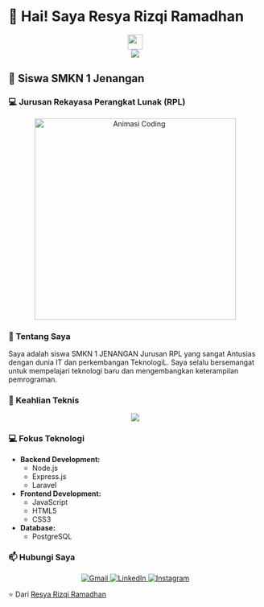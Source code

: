 # 👋 Hai! Saya Resya Rizqi Ramadhan

<!-- Animasi Tangan Melambai -->
<div align="center">
  <img src="https://media.giphy.com/media/hvRJCLFzcasrR4ia7z/giphy.gif" width="30px"/>
</div>

<!-- Animasi Ketikan -->
<div align="center">
  <img src="https://readme-typing-svg.herokuapp.com?color=36BCF7FF&center=true&vCenter=true&lines=Web+Developer+Pemula;Node.js+Enthusiast;Laravel+Developer;PostgreSQL+Specialist" />
</div>

## 🏫 Siswa SMKN 1 Jenangan
### 💻 Jurusan Rekayasa Perangkat Lunak (RPL)

<!-- Animasi Coding -->
<div align="center">
  <img src="https://media.giphy.com/media/qgQUggAC3Pfv687qPC/giphy.gif" width="400" alt="Animasi Coding"/>
</div>

### 🚀 Tentang Saya
Saya adalah siswa SMKN 1 JENANGAN Jurusan RPL yang sangat Antusias dengan dunia IT dan perkembangan TeknologiL. 
Saya selalu bersemangat untuk mempelajari teknologi baru dan mengembangkan keterampilan pemrograman.

### 🌟 Keahlian Teknis
<!-- Ikon Keahlian -->
<div align="center">
  <img src="https://skillicons.dev/icons?i=nodejs,laravel,javascript,html,css,react,postgresql,php,git,vscode" />
</div>

### 💻 Fokus Teknologi
- **Backend Development:** 
  - Node.js
  - Express.js
  - Laravel
- **Frontend Development:**
  - JavaScript 
  - HTML5
  - CSS3
- **Database:**
  - PostgreSQL
    

### 📫 Hubungi Saya
<div align="center">
  <a href="mailto:ramadhanresya123@gmail.com">
    <img src="https://img.shields.io/badge/Gmail-D14836?style=for-the-badge&logo=gmail&logoColor=white" alt="Gmail"/>
  </a>
  <a href="https://www.linkedin.com/in/yourprofile">
    <img src="https://img.shields.io/badge/LinkedIn-0077B5?style=for-the-badge&logo=linkedin&logoColor=white" alt="LinkedIn"/>
  </a>
  <a href="https://www.instagram.com/resyarz">
    <img src="https://img.shields.io/badge/Instagram-E4405F?style=for-the-badge&logo=instagram&logoColor=white" alt="Instagram"/>
  </a>
</div>


⭐️ Dari [Resya Rizqi Ramadhan](https://github.com/ResyaR)
